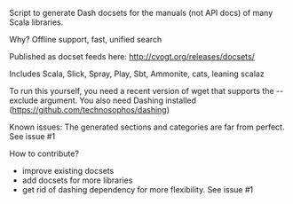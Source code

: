 Script to generate Dash docsets for the manuals (not API docs) of many Scala libraries.

Why? Offline support, fast, unified search

Published as docset feeds here: http://cvogt.org/releases/docsets/

Includes Scala, Slick, Spray, Play, Sbt, Ammonite, cats, leaning scalaz

To run this yourself, you need a recent version of wget that supports the --exclude argument. You also need Dashing installed (https://github.com/technosophos/dashing)

Known issues:
The generated sections and categories are far from perfect. See issue #1

How to contribute?
- improve existing docsets
- add docsets for more libraries
- get rid of dashing dependency for more flexibility. See issue #1
